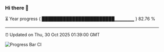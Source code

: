 ### Hi there 👋

⏳ Year progress { ████████████████████████▁▁▁▁▁▁ } 82.76 %

---

⏰ Updated on Thu, 30 Oct 2025 01:39:00 GMT

![Progress Bar CI](https://github.com/liununu/liununu/workflows/Progress%20Bar%20CI/badge.svg)
